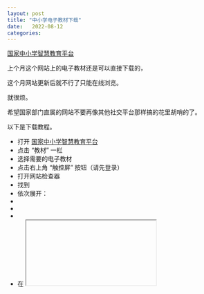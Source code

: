 ```yaml
---
layout: post
title: "中小学电子教材下载"
date:   2022-08-12
categories: 
---
```


<a href="https://www.zxx.edu.cn" target="_blank">国家中小学智慧教育平台</a>

上个月这个网站上的电子教材还是可以直接下载的，

这个月网站更新后就不行了只能在线浏览。

就很烦。

希望国家部门直属的网站不要再像其他社交平台那样搞的花里胡哨的了。

以下是下载教程。

* 打开 <a href="https://www.zxx.edu.cn" target="_blank">国家中小学智慧教育平台</a>
* 点击 “教材” 一栏
* 选择需要的电子教材
* 点击右上角 “触控屏” 按钮（请先登录）
* 打开网站检查器
* 找到 <body>
* 依次展开：
* <main>
* <div class="h-if-window-main courseware h-if-active">
* <div class="h-if-urlContainer h-if-active">
* 在 <iframe> 标签中根据 “src” 获得 url
* 在新标签页中打开并下载
